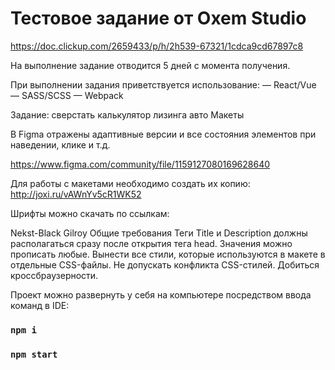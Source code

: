 # Тестовое задание от Oxem Studio

https://doc.clickup.com/2659433/p/h/2h539-67321/1cdca9cd67897c8

На выполнение задание отводится 5 дней с момента получения.

При выполнении задания приветствуется использование:
— React/Vue
— SASS/SCSS
— Webpack

Задание: сверстать калькулятор лизинга авто
Макеты

В Figma отражены адаптивные версии и все состояния элементов при наведении, клике и т.д.

https://www.figma.com/community/file/1159127080169628640

Для работы с макетами необходимо создать их копию: http://joxi.ru/vAWnYv5cR1WK52

Шрифты можно скачать по ссылкам:

Nekst-Black
Gilroy
Общие требования
Теги Title и Description должны располагаться сразу после открытия тега head. Значения можно прописать любые.
Вынести все стили, которые используются в макете в отдельные CSS-файлы. 
Не допускать конфликта CSS-стилей.
Добиться кроссбраузерности.


Проект можно развернуть у себя на компьютере посредством ввода команд в IDE:

### `npm i`
### `npm start`
